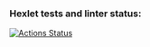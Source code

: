 ### Hexlet tests and linter status:
[![Actions Status](https://github.com/yerke-kyz/data-analytics-project-96/actions/workflows/hexlet-check.yml/badge.svg)](https://github.com/yerke-kyz/data-analytics-project-96/actions)